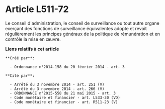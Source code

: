 # Article L511-72

Le conseil d'administration, le conseil de surveillance ou tout autre organe exerçant des fonctions de surveillance
équivalentes adopte et revoit régulièrement les principes généraux de la politique de rémunération et en contrôle la mise en
œuvre.

**Liens relatifs à cet article**

	**Créé par**:

	  - Ordonnance n°2014-158 du 20 février 2014 - art. 3

	**Cité par**:

	  - Arrêté du 3 novembre 2014 - art. 251 (V)
	  - Arrêté du 3 novembre 2014 - art. 266 (V)
	  - ORDONNANCE n°2015-558 du 21 mai 2015 - art. 3
	  - Code monétaire et financier - art. L533-30 (VD)
	  - Code monétaire et financier - art. R511-23 (V)
